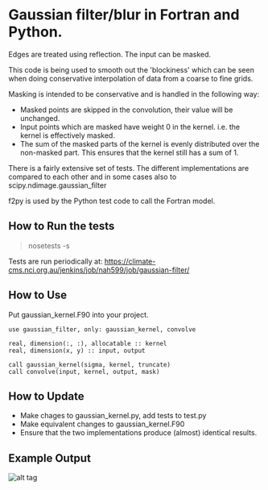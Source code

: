 
Gaussian filter/blur in Fortran and Python.
===========================================

Edges are treated using reflection. The input can be masked.

This code is being used to smooth out the 'blockiness' which can be seen when doing conservative interpolation of data from a coarse to fine grids.

Masking is intended to be conservative and is handled in the following way:

* Masked points are skipped in the convolution, their value will be unchanged.
* Input points which are masked have weight 0 in the kernel. i.e. the kernel is effectively masked.
* The sum of the masked parts of the kernel is evenly distributed over the non-masked part. This ensures that the kernel still has a sum of 1.

There is a fairly extensive set of tests. The different implementations are compared to each other and in some cases also to scipy.ndimage.gaussian_filter

f2py is used by the Python test code to call the Fortran model.

How to Run the tests
--------------------

> nosetests -s

Tests are run periodically at: https://climate-cms.nci.org.au/jenkins/job/nah599/job/gaussian-filter/

How to Use
-----------

Put gaussian_kernel.F90 into your project.

```
use gaussian_filter, only: gaussian_kernel, convolve

real, dimension(:, :), allocatable :: kernel
real, dimension(x, y) :: input, output

call gaussian_kernel(sigma, kernel, truncate)
call convolve(input, kernel, output, mask)
```

How to Update
-------------

* Make chages to gaussian_kernel.py, add tests to test.py
* Make equivalent changes to gaussian_kernel.F90
* Ensure that the two implementations produce (almost) identical results.

Example Output
--------------

![alt tag](https://raw.github.com/nicholash/gaussian-filter/master/test_data/berfore_and_after.png)





